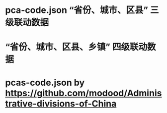﻿# pca-code.json “省份、城市、区县” 三级联动数据

# “省份、城市、区县、乡镇” 四级联动数据

# pcas-code.json by https://github.com/modood/Administrative-divisions-of-China